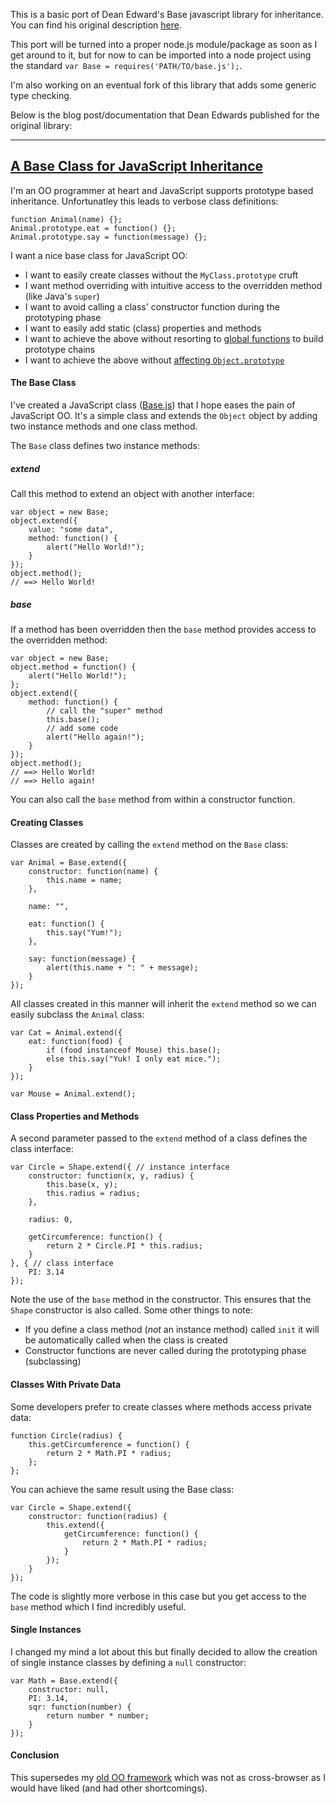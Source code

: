 This is a basic port of Dean Edward's Base javascript library for inheritance. You can find his original description [here](http://dean.edwards.name/weblog/2006/03/base/).

This port will be turned into a proper node.js module/package as soon as I get around to it, but for now to can be imported into a node project using the standard `var Base = requires('PATH/TO/base.js');`.

I'm also working on an eventual fork of this library that adds some generic type checking.

Below is the blog post/documentation that Dean Edwards published for the original library:

----------------------------------------------------------------------------------------------------------------------------------

## [A Base Class for JavaScript Inheritance](http://dean.edwards.name/weblog/2006/03/base/)

I'm an OO programmer at heart and JavaScript supports prototype based
inheritance. Unfortunatley this leads to verbose class definitions:

    
    
    function Animal(name) {};
    Animal.prototype.eat = function() {};
    Animal.prototype.say = function(message) {};
    

I want a nice base class for JavaScript OO:

  * I want to easily create classes without the `MyClass.prototype` cruft
  * I want method overriding with intuitive access to the overridden method (like Java's `super`)
  * I want to avoid calling a class' constructor function during the prototyping phase
  * I want to easily add static (class) properties and methods
  * I want to achieve the above without resorting to [global functions][12] to build prototype chains
  * I want to achieve the above without [affecting `Object.prototype`][13]

   [12]: http://www.sitepoint.com/blogs/2006/01/17/javascript-inheritance/
   [13]: http://erik.eae.net/archives/2005/06/06/22.13.54/

#### The Base Class

I've created a JavaScript class ([Base.js][14]) that I hope eases the pain of
JavaScript OO. It's a simple class and extends the `Object` object by adding
two instance methods and one class method.

   [14]: http://dean.edwards.name/base/Base.js

The `Base` class defines two instance methods:

##### extend

Call this method to extend an object with another interface:

    
    
    var object = new Base;
    object.extend({
    	value: "some data",
    	method: function() {
    		alert("Hello World!");
    	}
    });
    object.method();
    // ==> Hello World!
    

##### base

If a method has been overridden then the `base` method provides access to the
overridden method:

    
    
    var object = new Base;
    object.method = function() {
    	alert("Hello World!");
    };
    object.extend({
    	method: function() {
    		// call the "super" method
    		this.base();
    		// add some code
    		alert("Hello again!");
    	}
    });
    object.method();
    // ==> Hello World!
    // ==> Hello again!
    

You can also call the `base` method from within a constructor function.

#### Creating Classes

Classes are created by calling the `extend` method on the `Base` class:

    
    
    var Animal = Base.extend({
    	constructor: function(name) {
    		this.name = name;
    	},
    	
    	name: "",
    	
    	eat: function() {
    		this.say("Yum!");
    	},
    	
    	say: function(message) {
    		alert(this.name + ": " + message);
    	}
    });
    

All classes created in this manner will inherit the `extend` method so we can
easily subclass the `Animal` class:

    
    
    var Cat = Animal.extend({
    	eat: function(food) {
    		if (food instanceof Mouse) this.base();
    		else this.say("Yuk! I only eat mice.");
    	}
    });
    	
    var Mouse = Animal.extend();
    

#### Class Properties and Methods

A second parameter passed to the `extend` method of a class defines the class
interface:

    
    
    var Circle = Shape.extend({ // instance interface
    	constructor: function(x, y, radius) {
    		this.base(x, y);
    		this.radius = radius;
    	},
    	
    	radius: 0,
    	
    	getCircumference: function() {
    		return 2 * Circle.PI * this.radius;
    	}
    }, { // class interface
    	PI: 3.14
    });
    

Note the use of the `base` method in the constructor. This ensures that the
`Shape` constructor is also called. Some other things to note:

  * If you define a class method (_not_ an instance method) called `init` it will be automatically called when the class is created
  * Constructor functions are never called during the prototyping phase (subclassing)

#### Classes With Private Data

Some developers prefer to create classes where methods access private data:

    
    
    function Circle(radius) {
    	this.getCircumference = function() {
    		return 2 * Math.PI * radius;
    	};
    };
    

You can achieve the same result using the Base class:

    
    
    var Circle = Shape.extend({
    	constructor: function(radius) {
    		this.extend({
    			getCircumference: function() {
    				return 2 * Math.PI * radius;
    			}
    		});
    	}
    });
    

The code is slightly more verbose in this case but you get access to the
`base` method which I find incredibly useful.

#### Single Instances

I changed my mind a lot about this but finally decided to allow the creation
of single instance classes by defining a `null` constructor:

    
    
    var Math = Base.extend({
    	constructor: null,
    	PI: 3.14,
    	sqr: function(number) {
    		return number * number;
    	}
    });
    

#### Conclusion

This supersedes my [old OO framework][15] which was not as cross-browser as I
would have liked (and had other shortcomings).

   [15]: http://dean.edwards.name/common/
